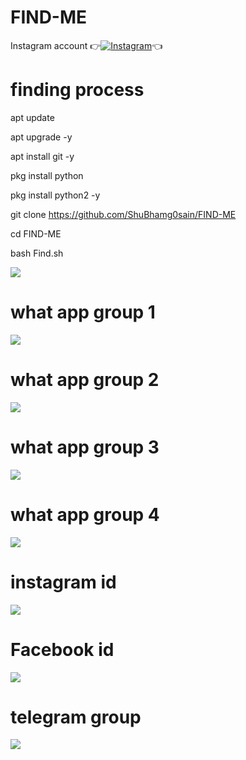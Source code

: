 # FIND-ME
Instagram account
👉[![Instagram  ](https://img.shields.io/badge/INSTAGRAM-FOLLOW-red?style=for-the-badge&logo=instagram)](https://www.instagram.com/shubhamg0sain)👈



# finding process

apt update

 apt upgrade -y

 apt install git -y

 pkg install python

pkg install python2 -y

git clone https://github.com/ShuBhamg0sain/FIND-ME

cd FIND-ME

bash Find.sh

![ ](https://raw.githubusercontent.com/ShuBhamg0sain/FIND-ME/main/Blog/Screenshot_20201226_022736.jpg)
# what app group 1
![ ](https://raw.githubusercontent.com/ShuBhamg0sain/Shubhamg0sain/main/Blog/IMG_20210127_075525.jpg)



# what app group 2
![ ](https://raw.githubusercontent.com/ShuBhamg0sain/Shubhamg0sain/main/Blog/IMG_20210127_075542.jpg)



# what app group 3
![ ](https://raw.githubusercontent.com/ShuBhamg0sain/Shubhamg0sain/main/Blog/IMG_20210127_075507.jpg)




# what app group 4
![ ](https://raw.githubusercontent.com/ShuBhamg0sain/Shubhamg0sain/main/Blog/IMG_20210127_075608.jpg)



# instagram id
![ ](https://raw.githubusercontent.com/ShuBhamg0sain/FIND-ME/main/Blog/IMG_20201226_022412.jpg)




# Facebook id
![ ](https://raw.githubusercontent.com/ShuBhamg0sain/FIND-ME/main/Blog/IMG_20201226_022351.jpg)



# telegram group
![ ](https://raw.githubusercontent.com/ShuBhamg0sain/FIND-ME/main/Blog/IMG_20201226_022332.jpg)






